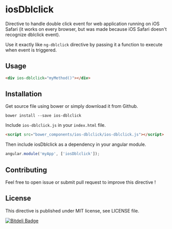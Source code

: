 # iosDblclick
Directive to handle double click event for web application running on iOS Safari (it works on every browser, but was made because iOS Safari doesn't recognize dblclick event).

Use it exactly like `ng-dblclick` directive by passing it a function to execute when event is triggered.

## Usage
```html
<div ios-dblclick="myMethod()"></div>
```

## Installation
Get source file using bower or simply download it from Github.
```
bower install --save ios-dblclick
```

Include `ios-dblclick.js` in your `index.html` file.
```html
<script src="bower_components/ios-dblclick/ios-dblclick.js"></script>
```

Then include iosDblclick as a dependency in your angular module.
```javascript
angular.module('myApp', ['iosDblclick']);
```

## Contributing
Feel free to open issue or submit pull request to improve this directive !

## License
This directive is published under MIT license, see LICENSE file.


[![Bitdeli Badge](https://d2weczhvl823v0.cloudfront.net/mrblackus/ios-dblclick/trend.png)](https://bitdeli.com/free "Bitdeli Badge")

